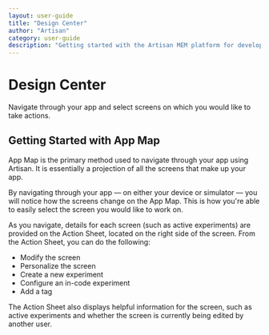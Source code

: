 ```yaml
---
layout: user-guide
title: "Design Center"
author: "Artisan"
category: user-guide
description: "Getting started with the Artisan MEM platform for developers."
---
```

# Design Center
Navigate through your app and select screens on which you would like to take actions. 

## Getting Started with App Map
App Map is the primary method used to navigate through your app using Artisan. It is essentially a projection of all the screens that make up your app. 

By navigating through your app — on either your device or simulator — you will notice how the screens change on the App Map. This is how you're able to easily select the screen you would like to work on.

As you navigate, details for each screen (such as active experiments) are provided on the Action Sheet, located on the right side of the screen. From the Action Sheet, you can do the following:

* Modify the screen
* Personalize the screen
* Create a new experiment
* Configure an in-code experiment
* Add a tag

The Action Sheet also displays helpful information for the screen, such as active experiments and whether the screen is currently being edited by another user.


